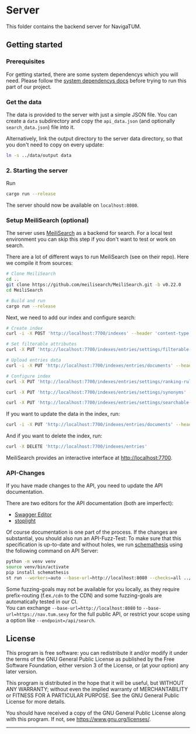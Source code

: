 # Server

This folder contains the backend server for NavigaTUM.

## Getting started

### Prerequisites

For getting started, there are some system dependencys which you will need.
Please follow the [system dependencys docs](resources/documentation/Dependencys.md) before trying to run this part of our project.

### Get the data

The data is provided to the server with just a simple JSON file.
You can create a `data` subdirectory and copy the `api_data.json`
(and optionally `search_data.json`) file into it.

Alternatively, link the output directory to the server data directory,
so that you don't need to copy on every update:

```bash
ln -s ../data/output data
```

### 2. Starting the server

Run

```bash
cargo run --release
```

The server should now be available on `localhost:8080`.

### Setup MeiliSearch (optional)

The server uses [MeiliSearch](https://github.com/meilisearch/MeiliSearch) as a backend for search.
For a local test environment you can skip this step if you don't want to test or work on search.

There are a lot of different ways to run MeiliSearch (see on their repo). Here we compile it
from sources:

```bash
# Clone MeiliSearch
cd ..
git clone https://github.com/meilisearch/MeiliSearch.git -b v0.22.0
cd MeiliSearch

# Build and run
cargo run --release
```

Next, we need to add our index and configure search:

```bash
# Create index
curl -i -X POST 'http://localhost:7700/indexes' --header 'content-type: application/json' --data '{ "uid": "entries", "primaryKey": "ms_id" }'

# Set filterable attributes
curl -X PUT 'http://localhost:7700/indexes/entries/settings/filterable-attributes' --data '["facet"]'

# Upload entries data
curl -i -X PUT 'http://localhost:7700/indexes/entries/documents' --header 'content-type: application/json' --data-binary @data/search_data.json

# Configure index
curl -X PUT 'http://localhost:7700/indexes/entries/settings/ranking-rules' --data '["words","typo","rank:desc","exactness","proximity","attribute"]'

curl -X PUT 'http://localhost:7700/indexes/entries/settings/synonyms' --data @../data/search_synonyms.json

curl -X PUT 'http://localhost:7700/indexes/entries/settings/searchable-attributes' --data '[ "ms_id", "name", "arch_name", "type", "type_common_name", "parent_building", "parent_keywords", "address", "usage" ]'
```

If you want to update the data in the index, run:

```bash
curl -i -X PUT 'http://localhost:7700/indexes/entries/documents' --header 'content-type: application/json' --data-binary @data/search_data.json
```

And if you want to delete the index, run:

```bash
curl -X DELETE 'http://localhost:7700/indexes/entries'
```

MeiliSearch provides an interactive interface at [http://localhost:7700](http://localhost:7700).

### API-Changes

If you have made changes to the API, you need to update the API documentation.

There are two editors for the API documentation (both are imperfect):

- [Swagger Editor](https://editor.swagger.io/?url=https://raw.githubusercontent.com/TUM-Dev/navigatum/main/openapi.yaml)
- [stoplight](stoplight.io)

Of course documentation is one part of the process. If the changes are substantial, you should also run an API-Fuzz-Test:
To make sure that this specification is up-to-date and without holes, we run [schemathesis](https://github.com/schemathesis/schemathesis) using the following command on API Server:

```bash
python -m venv venv
source venv/bin/activate
pip install schemathesis
st run --workers=auto --base-url=http://localhost:8080 --checks=all ../openapi.yaml
```

Some fuzzing-goals may not be available for you locally, as they require prefix-routing (f.ex.`/cdn` to the CDN) and some fuzzing-goals are automatically tested in our CI.  
You can exchange `--base-url=http://localhost:8080` to `--base-url=https://nav.tum.sexy` for the full public API, or restrict your scope using a option like `--endpoint=/api/search`.

## License

This program is free software: you can redistribute it and/or modify
it under the terms of the GNU General Public License as published by
the Free Software Foundation, either version 3 of the License, or
(at your option) any later version.

This program is distributed in the hope that it will be useful,
but WITHOUT ANY WARRANTY; without even the implied warranty of
MERCHANTABILITY or FITNESS FOR A PARTICULAR PURPOSE. See the
GNU General Public License for more details.

You should have received a copy of the GNU General Public License
along with this program. If not, see <https://www.gnu.org/licenses/>.

---
